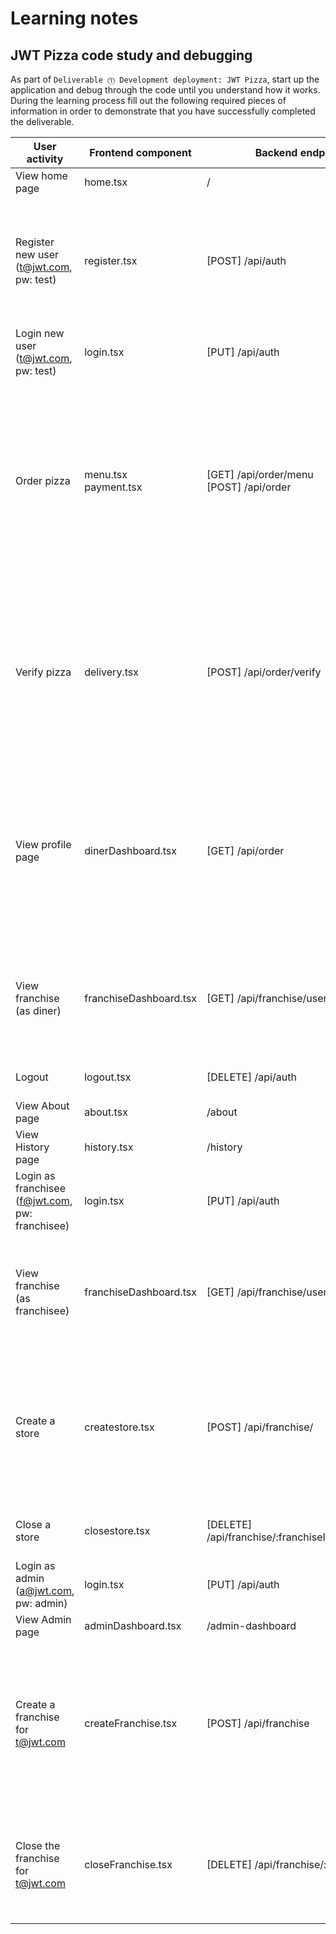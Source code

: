 # Learning notes

## JWT Pizza code study and debugging

As part of `Deliverable ⓵ Development deployment: JWT Pizza`, start up the application and debug through the code until you understand how it works. During the learning process fill out the following required pieces of information in order to demonstrate that you have successfully completed the deliverable.

| User activity                                       | Frontend component       | Backend endpoints                                   | Database SQL                                                                                                                                                                                     |
| --------------------------------------------------- | ------------------------ | --------------------------------------------------- | ------------------------------------------------------------------------------------------------------------------------------------------------------------------------------------------------ |
| View home page                                      | home.tsx                 | /                                                   | none                                                                                                                                                                                             |
| Register new user<br/>(t@jwt.com, pw: test)         | register.tsx             | [POST] /api/auth                                    | INSERT INTO user (name, email, password) VALUES (?, ?, ?)<br/>INSERT INTO userRole (userId, role,objectId) VALUES (?, ?, ?)                                                                      |
| Login new user<br/>(t@jwt.com, pw: test)            | login.tsx                | [PUT] /api/auth                                     | INSERT INTO auth (token, userId) VALUES (?, ?)                                                                                                                                                   |
| Order pizza                                         | menu.tsx<br/>payment.tsx | [GET] /api/order/menu<br/>[POST] /api/order         | SELECT \* FROM menu<br/>INSERT INTO dinerOrder (dinerId, franchiseId, storeId, date) VALUES (?, ?, ?, now())<br/>INSERT INTO orderItem (orderId, menuId, description, price) VALUES (?, ?, ?, ?) |
| Verify pizza                                        | delivery.tsx             | [POST] /api/order/verify                            | SELECT id, franchiseId, storeId, date FROM dinerOrder WHERE dinerId=? LIMIT<br/>SELECT id, menuId, description, price FROM orderItem WHERE orderId=?                                             |
| View profile page                                   | dinerDashboard.tsx       | [GET] /api/order                                    | SELECT id, franchiseId, storeId, date FROM dinerOrder WHERE dinerId=? LIMIT<br/>SELECT id, menuId, description, price FROM orderItem WHERE orderId=?                                             |
| View franchise<br/>(as diner)                       | franchiseDashboard.tsx   | [GET] /api/franchise/user                           | SELECT objectId FROM userRole WHERE role='franchisee' AND userId=?<br/>SELECT id, name FROM franchise WHERE id in                                                                                |
| Logout                                              | logout.tsx               | [DELETE] /api/auth                                  | DELETE FROM auth WHERE token=?                                                                                                                                                                   |
| View About page                                     | about.tsx                | /about                                              | none                                                                                                                                                                                             |
| View History page                                   | history.tsx              | /history                                            | none                                                                                                                                                                                             |
| Login as franchisee<br/>(f@jwt.com, pw: franchisee) | login.tsx                | [PUT] /api/auth                                     | INSERT INTO auth (token, userId)                                                                                                                                                                 |
| View franchise<br/>(as franchisee)                  | franchiseDashboard.tsx   | [GET] /api/franchise/user                           | SELECT objectId FROM userRole WHERE role='franchisee' AND userId=?<br/>SELECT id, name FROM franchise WHERE id in                                                                                |
| Create a store                                      | createstore.tsx          | [POST] /api/franchise/                              | SELECT id, name FROM franchise<br/>SELECT id, name FROM store WHERE franchiseId=?<br/>INSERT INTO store (franchiseId, name) VALUES (?, ?)                                                        |
| Close a store                                       | closestore.tsx           | [DELETE] /api/franchise/:franchiseId/store/:storeId | DELETE FROM store WHERE franchiseId=? AND id=?                                                                                                                                                   |
| Login as admin<br/>(a@jwt.com, pw: admin)           | login.tsx                | [PUT] /api/auth                                     | INSERT INTO auth (token, userId)                                                                                                                                                                 |
| View Admin page                                     | adminDashboard.tsx       | /admin-dashboard                                    | none                                                                                                                                                                                             |
| Create a franchise for t@jwt.com                    | createFranchise.tsx      | [POST] /api/franchise                               | SELECT id, name FROM user WHERE email=?<br/>INSERT INTO franchise (name) VALUES (?)<br/>INSERT INTO userRole (userId, role, objectId) VALUES (?, ?, ?)                                           |
| Close the franchise for t@jwt.com                   | closeFranchise.tsx       | [DELETE] /api/franchise/:franchiseId                | DELETE FROM store WHERE franchiseId=?<br/>DELETE FROM userRole WHERE objectId=?<br/>DELETE FROM franchise WHERE id=?                                                                             |

